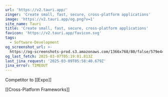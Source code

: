 ```yaml
---
url: 'https://v2.tauri.app/'
zinger: 'Create small, fast, secure, cross-platform applications'
image: 'https://v2.tauri.app/og.png?v=1'
site_name: Tauri
title: 'Create small, fast, secure, cross-platform applications'
favicon: 'https://v2.tauri.app/favicon.svg'
tags:
  - Software-Development
og_screenshot_url: >-
  https://og-screenshots-prod.s3.amazonaws.com/1366x768/80/false/579e44e7f6d0db29bf9c15cfb9a78fda95b385b6895efd1fc866419322202fc1.jpeg
og_last_fetch: 2025-03-07T05:19:01.813Z
last_jina_request: '2025-03-09T05:58:40.679Z'
jina_error: TIMEOUT
---
```

Competitor to [[Expo]]

[[Cross-Platform Frameworks]]
